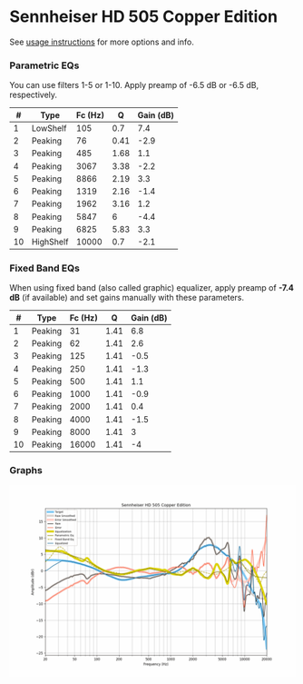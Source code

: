 # Sennheiser HD 505 Copper Edition
See [usage instructions](https://github.com/jaakkopasanen/AutoEq#usage) for more options and info.

### Parametric EQs
You can use filters 1-5 or 1-10. Apply preamp of -6.5 dB or -6.5 dB, respectively.

|   # | Type      |   Fc (Hz) |    Q |   Gain (dB) |
|-----|-----------|-----------|------|-------------|
|   1 | LowShelf  |       105 | 0.7  |         7.4 |
|   2 | Peaking   |        76 | 0.41 |        -2.9 |
|   3 | Peaking   |       485 | 1.68 |         1.1 |
|   4 | Peaking   |      3067 | 3.38 |        -2.2 |
|   5 | Peaking   |      8866 | 2.19 |         3.3 |
|   6 | Peaking   |      1319 | 2.16 |        -1.4 |
|   7 | Peaking   |      1962 | 3.16 |         1.2 |
|   8 | Peaking   |      5847 | 6    |        -4.4 |
|   9 | Peaking   |      6825 | 5.83 |         3.3 |
|  10 | HighShelf |     10000 | 0.7  |        -2.1 |

### Fixed Band EQs
When using fixed band (also called graphic) equalizer, apply preamp of **-7.4 dB** (if available) and set gains manually with these parameters.

|   # | Type    |   Fc (Hz) |    Q |   Gain (dB) |
|-----|---------|-----------|------|-------------|
|   1 | Peaking |        31 | 1.41 |         6.8 |
|   2 | Peaking |        62 | 1.41 |         2.6 |
|   3 | Peaking |       125 | 1.41 |        -0.5 |
|   4 | Peaking |       250 | 1.41 |        -1.3 |
|   5 | Peaking |       500 | 1.41 |         1.1 |
|   6 | Peaking |      1000 | 1.41 |        -0.9 |
|   7 | Peaking |      2000 | 1.41 |         0.4 |
|   8 | Peaking |      4000 | 1.41 |        -1.5 |
|   9 | Peaking |      8000 | 1.41 |         3   |
|  10 | Peaking |     16000 | 1.41 |        -4   |

### Graphs
![](./Sennheiser%20HD%20505%20Copper%20Edition.png)
